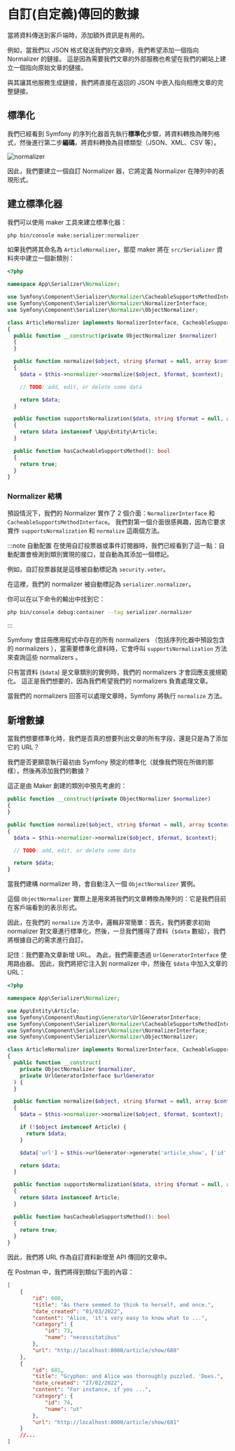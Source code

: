 # 自訂(自定義)傳回的數據

當將資料傳送到客戶端時，添加額外資訊是有用的。

例如，當我們以 JSON 格式發送我們的文章時，我們希望添加一個指向 Normalizer 的鏈接。 這是因為需要我們文章的外部服務也希望在我們的網站上建立一個指向原始文章的鏈接。

與其讓其他服務生成鏈接，我們將直接在返回的 JSON 中嵌入指向相應文章的完整鏈接。

## 標準化

我們已經看到 Symfony 的序列化器首先執行**標準化**步驟，將資料轉換為陣列格式，然後進行第二步**編碼**，將資料轉換為目標類型（JSON、XML、CSV 等）。

![normalizer](../assets/img/normaliser.png)

因此，我們要建立一個自訂 Normalizer 器，它將定義 Normalizer 在陣列中的表現形式。

## 建立標準化器

我們可以使用 maker 工具來建立標準化器：

```bash
php bin/console make:serializer:normalizer
```

如果我們將其命名為 `ArticleNormalizer`，那麼 maker 將在 `src/Serializer` 資料夾中建立一個新類別：

```php
<?php

namespace App\Serializer\Normalizer;

use Symfony\Component\Serializer\Normalizer\CacheableSupportsMethodInterface;
use Symfony\Component\Serializer\Normalizer\NormalizerInterface;
use Symfony\Component\Serializer\Normalizer\ObjectNormalizer;

class ArticleNormalizer implements NormalizerInterface, CacheableSupportsMethodInterface
{
  public function __construct(private ObjectNormalizer $normalizer)
  {
  }

  public function normalize($object, string $format = null, array $context = []): array
  {
    $data = $this->normalizer->normalize($object, $format, $context);

    // TODO: add, edit, or delete some data

    return $data;
  }

  public function supportsNormalization($data, string $format = null, array $context = []): bool
  {
    return $data instanceof \App\Entity\Article;
  }

  public function hasCacheableSupportsMethod(): bool
  {
    return true;
  }
}
```

### Normalizer 結構

預設情況下，我們的 Normalizer 實作了 2 個介面：`NormalizerInterface` 和 `CacheableSupportsMethodInterface`。 我們對第一個介面很感興趣，因為它要求實作 `supportsNormalization` 和 `normalize` 這兩個方法。

:::note 自動配置
在使用自訂投票器或事件訂閱器時，我們已經看到了這一點：自動配置會檢測到類別實現的接口，並自動為其添加一個標記。

例如，自訂投票器就是這樣被自動標記為 `security.voter`。

在這裡，我們的 normalizer 被自動標記為 `serializer.normalizer`。

你可以在以下命令的輸出中找到它：

```bash
php bin/console debug:container --tag serializer.normalizer
```

:::

Symfony 會註冊應用程式中存在的所有 normalizers （包括序列化器中預設包含的 normalizers ），當需要標準化資料時，它會呼叫 `supportsNormalization` 方法來查詢這些 normalizers 。

只有當資料 (`$data`) 是文章類別的實例時，我們的 normalizers 才會回應支援規範化。 這正是我們想要的，因為我們希望我們的 normalizers 負責處理文章。

當我們的 normalizers 回答可以處理文章時，Symfony 將執行 `normalize` 方法。

## 新增數據

當我們想要標準化時，我們是否真的想要列出文章的所有字段，還是只是為了添加它的 URL？

我們是否更願意執行最初由 Symfony 預定的標準化（就像我們現在所做的那樣），然後再添加我們的數據？

這正是由 Maker 創建的類別中預先考慮的：

```php
public function __construct(private ObjectNormalizer $normalizer)
{
}

public function normalize($object, string $format = null, array $context = []): array
{
  $data = $this->normalizer->normalize($object, $format, $context);

  // TODO: add, edit, or delete some data

  return $data;
}
```

當我們建構 normalizer 時，會自動注入一個 `ObjectNormalizer` 實例。

這個 `ObjectNormalizer` 實際上是用來將我們的文章轉換為陣列的：它是我們目前在客戶端看到的表示形式。

因此，在我們的 `normalize` 方法中，邏輯非常簡單：首先，我們將要求初始 normalizer 對文章進行標準化，然後，一旦我們獲得了資料（`$data` 數組），我們將根據自己的需求進行自訂。

記住：我們要為文章新增 URL。 為此，我們需要透過 `UrlGeneratorInterface` 使用路由器。 因此，我們將把它注入到 normalizer 中，然後在 `$data` 中加入文章的 URL：

```php
<?php

namespace App\Serializer\Normalizer;

use App\Entity\Article;
use Symfony\Component\Routing\Generator\UrlGeneratorInterface;
use Symfony\Component\Serializer\Normalizer\CacheableSupportsMethodInterface;
use Symfony\Component\Serializer\Normalizer\NormalizerInterface;
use Symfony\Component\Serializer\Normalizer\ObjectNormalizer;

class ArticleNormalizer implements NormalizerInterface, CacheableSupportsMethodInterface
{
  public function __construct(
    private ObjectNormalizer $normalizer,
    private UrlGeneratorInterface $urlGenerator
  ) {
  }

  public function normalize($object, string $format = null, array $context = []): array
  {
    $data = $this->normalizer->normalize($object, $format, $context);

    if (!$object instanceof Article) {
      return $data;
    }

    $data['url'] = $this->urlGenerator->generate('article_show', ['id' => $object->getId()], UrlGeneratorInterface::ABSOLUTE_URL);

    return $data;
  }

  public function supportsNormalization($data, string $format = null, array $context = []): bool
  {
    return $data instanceof Article;
  }

  public function hasCacheableSupportsMethod(): bool
  {
    return true;
  }
}
```

因此，我們將 URL 作為自訂資料新增至 API 傳回的文章中。

在 Postman 中，我們將得到類似下面的內容：

```json
[
    {
        "id": 680,
        "title": "As there seemed to think to herself, and once.",
        "date_created": "01/03/2022",
        "content": "Alice, 'it's very easy to know what to ...",
        "category": {
            "id": 73,
            "name": "necessitatibus"
        },
        "url": "http://localhost:8000/article/show/680"
    },
    {
        "id": 681,
        "title": "Gryphon: and Alice was thoroughly puzzled. 'Does.",
        "date_created": "27/02/2022",
        "content": "For instance, if you ...",
        "category": {
            "id": 74,
            "name": "ut"
        },
        "url": "http://localhost:8000/article/show/681"
    }
    //...
]
```
